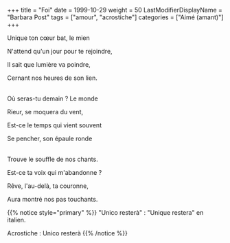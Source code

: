 +++
title = "Foi"
date = 1999-10-29
weight = 50
LastModifierDisplayName = "Barbara Post"
tags = ["amour", "acrostiche"]
categories = ["Aimé (amant)"]
+++

Unique ton cœur bat, le mien

N'attend qu'un jour pour te rejoindre,

Il sait que lumière va poindre,

Cernant nos heures de son lien.

 \
Où seras-tu demain ? Le monde

Rieur, se moquera du vent,

Est-ce le temps qui vient souvent

Se pencher, son épaule ronde

 \
Trouve le souffle de nos chants.

Est-ce ta voix qui m'abandonne ?

Rêve, l'au-delà, ta couronne,

Aura montré nos pas touchants.

{{% notice style="primary" %}}
\"Unico resterà\" : \"Unique restera\" en italien.

Acrostiche : Unico resterà
{{% /notice %}}

